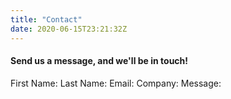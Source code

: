 ```yaml
---
title: "Contact"
date: 2020-06-15T23:21:32Z
---
```


#### Send us a message, and we'll be in touch!

First Name:
Last Name:
Email:
Company:
Message:


